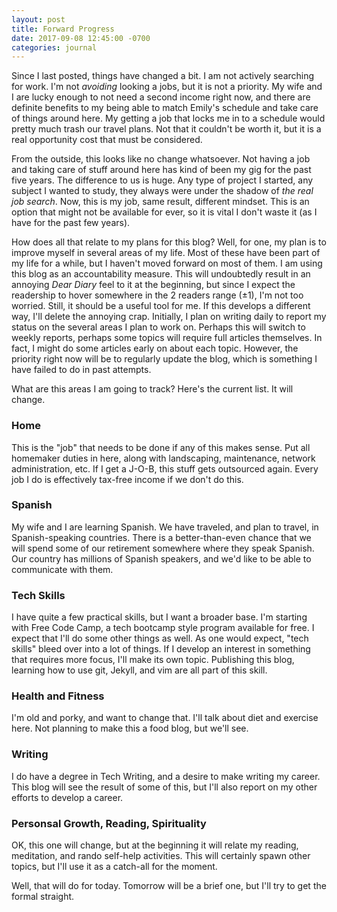 ```yaml
---
layout: post
title: Forward Progress
date: 2017-09-08 12:45:00 -0700
categories: journal
---
```

Since I last posted, things have changed a bit. I am not actively searching for work. I'm not *avoiding* looking a jobs, but it is not a priority. My wife and I are lucky enough to not need a second income right now, and there are definite benefits to my being able to match Emily's schedule and take care of things around here. My getting a job that locks me in to a schedule would pretty much trash our travel plans. Not that it couldn't be worth it, but it is a real opportunity cost that must be considered. 

From the outside, this looks like no change whatsoever. Not having a job and taking care of stuff around here has kind of been my gig for the past five years. The difference to us is huge. Any type of project I started, any subject I wanted to study, they always were under the shadow of *the real job search*. Now, this is my job, same result, different mindset. This is an option that might not be available for ever, so it is vital I don't waste it (as I have for the past few years).

How does all that relate to my plans for this blog? Well, for one, my plan is to improve myself in several areas of my life. Most of these have been part of my life for a while, but I haven't moved forward on most of them. I am using this blog as an accountability measure. This will undoubtedly result in an annoying *Dear Diary* feel to it at the beginning, but since I expect the readership to hover somewhere in the 2 readers range (&plusmn;1), I'm not too worried. Still, it should be a useful tool for me. If this develops a different way, I'll delete the annoying crap. Initially, I plan on writing daily to report my status on the several areas I plan to work on. Perhaps this will switch to weekly reports, perhaps some topics will require full articles themselves. In fact, I might do some articles early on about each topic. However, the priority right now will be to regularly update the blog, which is something I have failed to do in past attempts.

What are this areas I am going to track? Here's the current list. It will change.

### Home
This is the "job" that needs to be done if any of this makes sense. Put all homemaker duties in here, along with landscaping, maintenance, network administration, etc. If I get a J-O-B, this stuff gets outsourced again. Every job I do is effectively tax-free income if we don't do this. 

### Spanish
My wife and I are learning Spanish. We have traveled, and plan to travel, in Spanish-speaking countries. There is a better-than-even chance that we will spend some of our retirement somewhere where they speak Spanish. Our country has millions of Spanish speakers, and we'd like to be able to communicate with them. 

### Tech Skills
I have quite a few practical skills, but I want a broader base. I'm starting with Free Code Camp, a tech bootcamp style program available for free. I expect that I'll do some other things as well. As one would expect, "tech skills" bleed over into a lot of things. If I develop an interest in something that requires more focus, I'll make its own topic. Publishing this blog, learning how to use git, Jekyll, and vim are all part of this skill. 

### Health and Fitness
I'm old and porky, and want to change that. I'll talk about diet and exercise here. Not planning to make this a food blog, but we'll see. 

### Writing
I do have a degree in Tech Writing, and a desire to make writing my career. This blog will see the result of some of this, but I'll also report on my other efforts to develop a career. 

### Personsal Growth, Reading, Spirituality
OK, this one will change, but at the beginning it will relate my reading, meditation, and rando self-help activities. This will certainly spawn other topics, but I'll use it as a catch-all for the moment. 

Well, that will do for today. Tomorrow will be a brief one, but I'll try to get the formal straight.  
